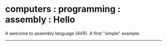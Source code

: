 # computers : programming : assembly : Hello

A welcome to assembly language (AVR). A first "simple" example.

----
